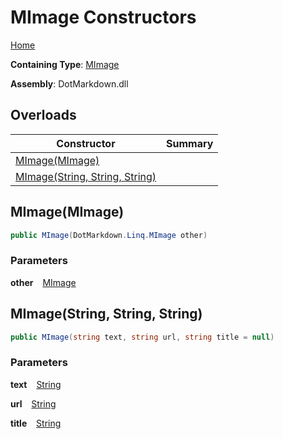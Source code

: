 # MImage Constructors

[Home](../../../../README.md)

**Containing Type**: [MImage](../README.md)

**Assembly**: DotMarkdown\.dll

## Overloads

| Constructor | Summary |
| ----------- | ------- |
| [MImage(MImage)](#DotMarkdown_Linq_MImage__ctor_DotMarkdown_Linq_MImage_) | |
| [MImage(String, String, String)](#DotMarkdown_Linq_MImage__ctor_System_String_System_String_System_String_) | |

## MImage\(MImage\) <a id="DotMarkdown_Linq_MImage__ctor_DotMarkdown_Linq_MImage_"></a>

```csharp
public MImage(DotMarkdown.Linq.MImage other)
```

### Parameters

**other** &ensp; [MImage](../README.md)

## MImage\(String, String, String\) <a id="DotMarkdown_Linq_MImage__ctor_System_String_System_String_System_String_"></a>

```csharp
public MImage(string text, string url, string title = null)
```

### Parameters

**text** &ensp; [String](https://docs.microsoft.com/en-us/dotnet/api/system.string)

**url** &ensp; [String](https://docs.microsoft.com/en-us/dotnet/api/system.string)

**title** &ensp; [String](https://docs.microsoft.com/en-us/dotnet/api/system.string)